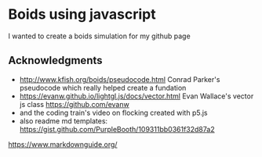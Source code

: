 # Boids using javascript

I wanted to create a boids simulation for my github page

## Acknowledgments

* http://www.kfish.org/boids/pseudocode.html Conrad Parker's pseudocode which really helped create a fundation
* https://evanw.github.io/lightgl.js/docs/vector.html Evan Wallace's vector js class https://github.com/evanw
* and the coding train's video on flocking created with p5.js
* also readme md templates: https://gist.github.com/PurpleBooth/109311bb0361f32d87a2


https://www.markdownguide.org/